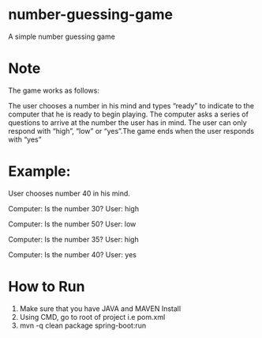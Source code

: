 # number-guessing-game
A simple number guessing game

# Note
The game works as follows:

The user chooses a number in his mind and types “ready” to indicate to the computer that he is ready to begin playing.
The computer asks a series of questions to arrive at the number the user has in mind. The user can only respond with “high”, “low” or “yes”.The game ends when the user responds with “yes”

# Example:

User chooses number 40 in his mind.

Computer: Is the number 30?
User: high

Computer: Is the number 50?
User: low

Computer: Is the number 35?
User: high

Computer: Is the number 40?
User: yes

# How to Run

1. Make sure that you have JAVA and MAVEN Install
2. Using CMD, go to root of project i.e pom.xml 
3. mvn -q clean package spring-boot:run
